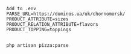     
    Add to .env
    PARSE_URL=https://dominos.ua/uk/chornomorsk/
    PRODUCT_ATTRIBUTE=sizes
    PRODUCT_RELATION_ATTRIBUTE=flavors
    PRODUCT_TOPPING=toppings


    php artisan pizza:parse

